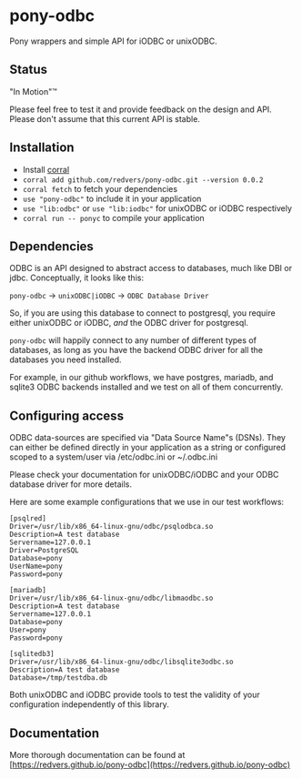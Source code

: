 # pony-odbc

Pony wrappers and simple API for iODBC or unixODBC.

## Status

"In Motion"™

Please feel free to test it and provide feedback on the design and API.
Please don't assume that this current API is stable.

## Installation

* Install [corral](https://github.com/ponylang/corral)
* `corral add github.com/redvers/pony-odbc.git --version 0.0.2`
* `corral fetch` to fetch your dependencies
* `use "pony-odbc"` to include it in your application
* `use "lib:odbc"` or `use "lib:iodbc"` for unixODBC or iODBC respectively
* `corral run -- ponyc` to compile your application

## Dependencies

ODBC is an API designed to abstract access to databases, much like DBI or
jdbc. Conceptually, it looks like this:

`pony-odbc` → `unixODBC|iODBC` → `ODBC Database Driver`

So, if you are using this database to connect to postgresql, you require
either unixODBC or iODBC, *and* the ODBC driver for postgresql.

`pony-odbc` will happily connect to any number of different types of
databases, as long as you have the backend ODBC driver for all the
databases you need installed.

For example, in our github workflows, we have postgres, mariadb, and
sqlite3 ODBC backends installed and we test on all of them concurrently.

## Configuring access

ODBC data-sources are specified via "Data Source Name"s (DSNs). They
can either be defined directly in your application as a string or
configured scoped to a system/user via /etc/odbc.ini or ~/.odbc.ini

Please check your documentation for unixODBC/iODBC and your ODBC
database driver for more details.

Here are some example configurations that we use in our test
workflows:

```quote
[psqlred]
Driver=/usr/lib/x86_64-linux-gnu/odbc/psqlodbca.so
Description=A test database
Servername=127.0.0.1
Driver=PostgreSQL
Database=pony
UserName=pony
Password=pony

[mariadb]
Driver=/usr/lib/x86_64-linux-gnu/odbc/libmaodbc.so
Description=A test database
Servername=127.0.0.1
Database=pony
User=pony
Password=pony

[sqlitedb3]
Driver=/usr/lib/x86_64-linux-gnu/odbc/libsqlite3odbc.so
Description=A test database
Database=/tmp/testdba.db
```

Both unixODBC and iODBC provide tools to test the validity of your
configuration independently of this library.

## Documentation

More thorough documentation can be found at [https://redvers.github.io/pony-odbc](https://redvers.github.io/pony-odbc)
